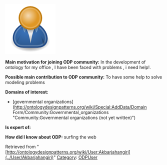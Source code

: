 [![Image:ODPUser.png](../images/a/a6/ODPUser.png)](../Image/ODPUser.png "Image:ODPUser.png")




  





__Main motivation for joining ODP community:__ In the development of ontology for my office , I have been faced with problems , i need help!.


__Possible main contribution to ODP community:__ To have some help to solve modeling problems


__Domains of interest:__



* [governmental organizations](http://ontologydesignpatterns.org/wiki/Special:AddData/Domain Form/Community:Governmental_organizations "Community:Governmental organizations (not yet written)")


__Is expert of:__


  

__How did I know about ODP:__ surfing the web






Retrieved from "[http://ontologydesignpatterns.org/wiki/User:Akbarjahangiri](../User/Akbarjahangiri)"
 [Category](http://ontologydesignpatterns.org/wiki/Special:Categories "Special:Categories"): [ODPUser](../Category/ODPUser "Category:ODPUser")